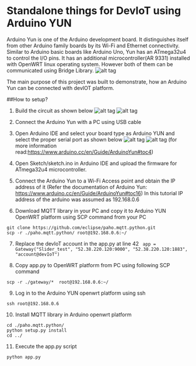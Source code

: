 # Standalone things for DevIoT using Arduino YUN
Arduino Yun is one of the Arduino development board. It distinguishes itself from other Arduino family boards by its Wi-Fi and Ethernet connectivity. Similar to Arduino basic boards like Arduino Uno, Yun has an ATmega32u4 to control the I/O pins. It has an additional microcontroller(AR 9331) installed with OpenWRT linux operating system. However both of them can be communicated using Bridge Library.
![alt tag](https://www.arduino.cc/en/uploads/Guide/BridgeBlockDiag.png)

The main purpose of this project was built to demonstrate, how an Arduino Yun can be connected with devIOT platform.

##How to setup?

1. Build the circuit as shown below
![alt tag](https://raw.githubusercontent.com/arunmir/DevIOT_standalone_ArduinoYUN/master/circuit.png)
![alt tag](https://raw.githubusercontent.com/arunmir/DevIOT_standalone_ArduinoYUN/master/circuit_schem.png)

2. Connect the Arduino Yun with a PC using USB cable

3. Open Arduino IDE and select your board type as Arduino YUN and select the proper serial port as shown below
![alt tag](https://www.arduino.cc/en/uploads/Guide/YUN_SelBoard.jpg)
![alt tag](https://www.arduino.cc/en/uploads/Guide/YUN_SelPort.jpg)
(for more information read:https://www.arduino.cc/en/Guide/ArduinoYun#toc4)

4. Open Sketch/sketch.ino in Arduino IDE and upload the firmware for ATmega32u4 microcontroller.

5. Connect the Arduino Yun to a Wi-Fi Access point and obtain the IP address of it (Refer the documentation of Arduino Yun: https://www.arduino.cc/en/Guide/ArduinoYun#toc16)
In this tutorial IP address of the arduino was assumed as 192.168.0.6

6. Download MQTT library in your PC and copy it to Arduino YUN OpenWRT platform using SCP command from your PC
 ```
git clone https://github.com/eclipse/paho.mqtt.python.git
scp -r ./paho.mqtt.python/ root@192.168.0.6:~/
 ```
7. Replace the devIoT account in the app.py at line 42
` app = Gateway("Slider_test", "52.38.220.120:9000", "52.38.220.120:1883", "account@devIoT")`

8. Copy app.py to OpenWRT platform from PC using following SCP command
 ```
scp -r ./gateway/*  root@192.168.0.6:~/
 ```

9. Log in to the Arduino YUN openwrt platform using ssh
 ```
ssh root@192.168.0.6
 ```

10. Install MQTT library in Arduino openwrt platform
 ```
cd ./paho.mqtt.python/
python setup.py install
cd ../
 ```

11. Execute the app.py script
 ```
python app.py
 ```
